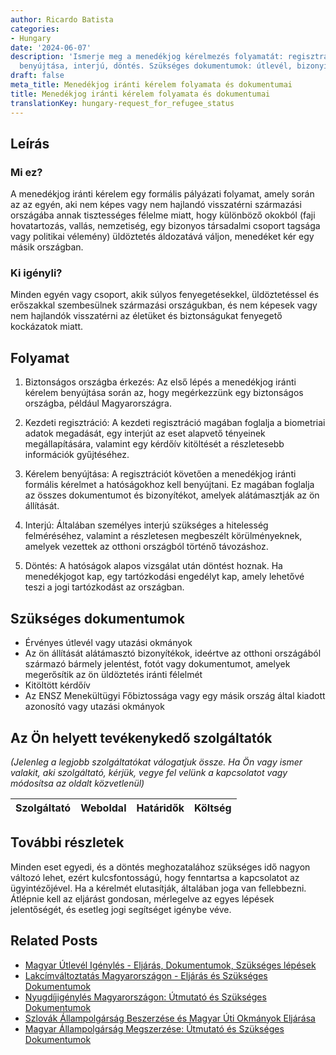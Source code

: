 ```yaml
---
author: Ricardo Batista
categories:
- Hungary
date: '2024-06-07'
description: 'Ismerje meg a menedékjog kérelmezés folyamatát: regisztráció, kérelem
  benyújtása, interjú, döntés. Szükséges dokumentumok: útlevél, bizonyítékok, kérdőív.'
draft: false
meta_title: Menedékjog iránti kérelem folyamata és dokumentumai
title: Menedékjog iránti kérelem folyamata és dokumentumai
translationKey: hungary-request_for_refugee_status
---
```



## Leírás
### Mi ez?
A menedékjog iránti kérelem egy formális pályázati folyamat, amely során az az egyén, aki nem képes vagy nem hajlandó visszatérni származási országába annak tisztességes félelme miatt, hogy különböző okokból (faji hovatartozás, vallás, nemzetiség, egy bizonyos társadalmi csoport tagsága vagy politikai vélemény) üldöztetés áldozatává váljon, menedéket kér egy másik országban.

### Ki igényli?
Minden egyén vagy csoport, akik súlyos fenyegetésekkel, üldöztetéssel és erőszakkal szembesülnek származási országukban, és nem képesek vagy nem hajlandók visszatérni az életüket és biztonságukat fenyegető kockázatok miatt.

## Folyamat
1. Biztonságos országba érkezés: Az első lépés a menedékjog iránti kérelem benyújtása során az, hogy megérkezzünk egy biztonságos országba, például Magyarországra.

2. Kezdeti regisztráció: A kezdeti regisztráció magában foglalja a biometriai adatok megadását, egy interjút az eset alapvető tényeinek megállapítására, valamint egy kérdőív kitöltését a részletesebb információk gyűjtéséhez.

3. Kérelem benyújtása: A regisztrációt követően a menedékjog iránti formális kérelmet a hatóságokhoz kell benyújtani. Ez magában foglalja az összes dokumentumot és bizonyítékot, amelyek alátámasztják az ön állítását.

4. Interjú: Általában személyes interjú szükséges a hitelesség felméréséhez, valamint a részletesen megbeszélt körülményeknek, amelyek vezettek az otthoni országból történő távozáshoz.

5. Döntés: A hatóságok alapos vizsgálat után döntést hoznak. Ha menedékjogot kap, egy tartózkodási engedélyt kap, amely lehetővé teszi a jogi tartózkodást az országban.

## Szükséges dokumentumok
- Érvényes útlevél vagy utazási okmányok
- Az ön állítását alátámasztó bizonyítékok, ideértve az otthoni országából származó bármely jelentést, fotót vagy dokumentumot, amelyek megerősítik az ön üldöztetés iránti félelmét
- Kitöltött kérdőív
- Az ENSZ Menekültügyi Főbiztossága vagy egy másik ország által kiadott azonosító vagy utazási okmányok

## Az Ön helyett tevékenykedő szolgáltatók

_(Jelenleg a legjobb szolgáltatókat válogatjuk össze. Ha Ön vagy ismer valakit, aki szolgáltató, kérjük, vegye fel velünk a kapcsolatot vagy módosítsa az oldalt közvetlenül)_

| Szolgáltató     |     Weboldal    |     Határidők    |       Költség     |
| :-------------: | :-------------: |  :-------------: | :-------------: |

## További részletek
Minden eset egyedi, és a döntés meghozatalához szükséges idő nagyon változó lehet, ezért kulcsfontosságú, hogy fenntartsa a kapcsolatot az ügyintézőjével. Ha a kérelmét elutasítják, általában joga van fellebbezni. Átlépnie kell az eljárást gondosan, mérlegelve az egyes lépések jelentőségét, és esetleg jogi segítséget igénybe véve.
## Related Posts

- [Magyar Útlevél Igénylés - Eljárás, Dokumentumok, Szükséges lépések](https://tramitit.com/hu/guides/hungary/utlevel_igenylese/)
- [Lakcímváltoztatás Magyarországon - Eljárás és Szükséges Dokumentumok](https://tramitit.com/hu/guides/hungary/lakohely_bejelentese/)
- [Nyugdíjigénylés Magyarországon: Útmutató és Szükséges Dokumentumok](https://tramitit.com/hu/guides/hungary/nyugdij_igenylese/)
- [Szlovák Állampolgárság Beszerzése és Magyar Úti Okmányok Eljárása](https://tramitit.com/hu/guides/hungary/hazai_kulfoldi_utlevel_kuloneljaras/)
- [Magyar Állampolgárság Megszerzése: Útmutató és Szükséges Dokumentumok](https://tramitit.com/hu/guides/hungary/allampolgarsagi_kerelmek/)